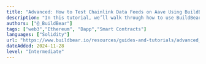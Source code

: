 ```yaml
---
title: "Advanced: How to Test Chainlink Data Feeds on Aave Using BuildBear Sandbox"
description: "In this tutorial, we’ll walk through how to use BuildBear Sandbox to test dApp that builds on top of Aave and relies on Chainlink price feeds."
authors: ["@_BuildBear"]
tags: ["web3","Ethereum", "Dapp","Smart Contracts"]
languages: ["Solidity"]
url: "https://www.buildbear.io/resources/guides-and-tutorials/advanced_datafeed"
dateAdded: 2024-11-28
level: "Intermediate"
---
```

